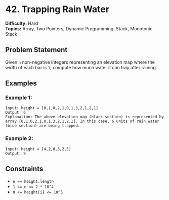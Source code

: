 # 42. Trapping Rain Water

**Difficulty:** Hard  
**Topics:** Array, Two Pointers, Dynamic Programming, Stack, Monotonic Stack

## Problem Statement

Given `n` non-negative integers representing an elevation map where the width of each bar is `1`, compute how much water it can trap after raining.

## Examples

### Example 1:

```
Input: height = [0,1,0,2,1,0,1,3,2,1,2,1]
Output: 6
Explanation: The above elevation map (black section) is represented by array [0,1,0,2,1,0,1,3,2,1,2,1]. In this case, 6 units of rain water (blue section) are being trapped.
```

### Example 2:

```
Input: height = [4,2,0,3,2,5]
Output: 9
```

## Constraints

- `n == height.length`
- `1 <= n <= 2 * 10^4`
- `0 <= height[i] <= 10^5`